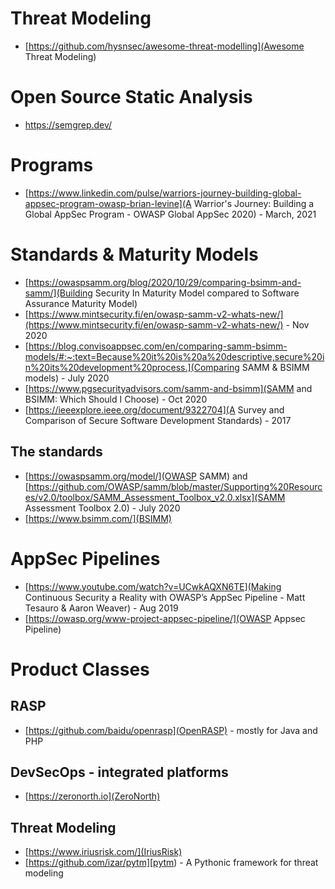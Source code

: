 # Threat Modeling
- [https://github.com/hysnsec/awesome-threat-modelling](Awesome Threat Modeling)

# Open Source Static Analysis
- https://semgrep.dev/

# Programs
- [https://www.linkedin.com/pulse/warriors-journey-building-global-appsec-program-owasp-brian-levine](A Warrior's Journey: Building a Global AppSec Program - OWASP Global AppSec 2020) - March, 2021

# Standards & Maturity Models
- [https://owaspsamm.org/blog/2020/10/29/comparing-bsimm-and-samm/](Building Security In Maturity Model compared to Software Assurance Maturity Model)
- [https://www.mintsecurity.fi/en/owasp-samm-v2-whats-new/](https://www.mintsecurity.fi/en/owasp-samm-v2-whats-new/) - Nov 2020
- [https://blog.convisoappsec.com/en/comparing-samm-bsimm-models/#:~:text=Because%20it%20is%20a%20descriptive,secure%20in%20its%20development%20process.](Comparing SAMM & BSIMM models) - July 2020
- [https://www.pgsecurityadvisors.com/samm-and-bsimm](SAMM and BSIMM: Which Should I Choose) - Oct 2020
- [https://ieeexplore.ieee.org/document/9322704](A Survey and Comparison of Secure Software Development Standards) - 2017 


## The standards
- [https://owaspsamm.org/model/](OWASP SAMM) and [https://github.com/OWASP/samm/blob/master/Supporting%20Resources/v2.0/toolbox/SAMM_Assessment_Toolbox_v2.0.xlsx](SAMM Assessment Toolbox 2.0) - July 2020
- [https://www.bsimm.com/](BSIMM) 

# AppSec Pipelines
- [https://www.youtube.com/watch?v=UCwkAQXN6TE](Making Continuous Security a Reality with OWASP’s AppSec Pipeline - Matt Tesauro & Aaron Weaver) - Aug 2019
- [https://owasp.org/www-project-appsec-pipeline/](OWASP Appsec Pipeline)

# Product Classes
## RASP
- [https://github.com/baidu/openrasp](OpenRASP) - mostly for Java and PHP

## DevSecOps - integrated platforms
- [https://zeronorth.io](ZeroNorth)

## Threat Modeling
- [https://www.iriusrisk.com/](IriusRisk)
- [https://github.com/izar/pytm][pytm) - A Pythonic framework for threat modeling
